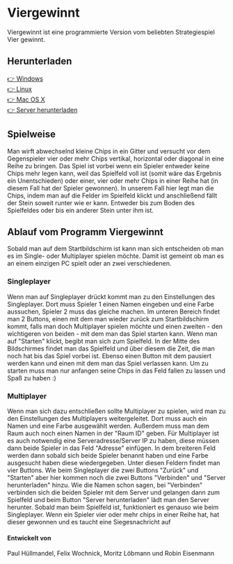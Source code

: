 # Viergewinnt
Viergewinnt ist eine programmierte Version vom beliebten Strategiespiel Vier gewinnt.
## Herunterladen
[👉 Windows](https://github.com/Hobb8s/viergewinnt/releases/download/v0.6-test/viergewinnt-windows.exe)  
[👉 Linux](https://github.com/Hobb8s/viergewinnt/releases/download/v0.6-test/viergewinnt-linux.exe)  
[👉 Mac OS X](https://github.com/Hobb8s/viergewinnt/releases/download/v0.6-test/viergewinnt-macos.exe)  
[👉 Server herunterladen](https://github.com/Hobb8s/viergewinnt/tree/main/server#readme)
## Spielweise
Man wirft abwechselnd kleine Chips in ein Gitter und versucht vor dem Gegenspieler vier oder mehr Chips vertikal, horizontal oder diagonal in eine Reihe zu bringen.
Das Spiel ist vorbei wenn ein Spieler entweder keine Chips mehr legen kann, weil das Spielfeld voll ist (somit wäre das Ergebnis ein Unentschieden) oder einer, vier oder mehr Chips in einer Reihe hat (in diesem Fall hat der Spieler gewonnen).
In unserem Fall hier legt man die Chips, indem man auf die Felder im Spielfeld klickt und anschließend fällt der Stein soweit runter wie er kann.
Entweder bis zum Boden des Spielfeldes oder bis ein anderer Stein unter ihm ist.
## Ablauf vom Programm Viergewinnt
Sobald man auf dem Startbildschirm ist kann man sich entscheiden ob man es im Single- oder Multiplayer spielen möchte. Damit ist gemeint ob man es an einem einzigen PC spielt oder an zwei verschiedenen. 
### Singleplayer
Wenn man auf Singleplayer drückt kommt man zu den Einstellungen des Singleplayer. Dort muss Spieler 1 einen Namen eingeben und eine Farbe aussuchen, Spieler 2 muss das gleiche machen.
Im unteren Bereich findet man 2 Buttons, einen mit dem man wieder zurück zum Startbildschirm kommt, falls man doch Multiplayer spielen möchte und einen zweiten - den wichtigeren von beiden - mit dem man das Spiel starten kann.
Wenn man auf "Starten" klickt, begibt man sich zum Spielfeld.
In der Mitte des Bildschirmes findet man das Spielfeld und über diesem die Zeit, die man noch hat bis das Spiel vorbei ist. Ebenso einen Button mit dem pausiert werden kann und einen mit dem man das Spiel verlassen kann. 
Um zu starten muss man nur anfangen seine Chips in das Feld fallen zu lassen und Spaß zu haben :)
### Multiplayer
Wenn man sich dazu entschließen sollte Multiplayer zu spielen, wird man zu den Einstellungen des Multiplayers weitergeleitet.
Dort muss auch ein Namen und eine Farbe ausgewählt werden. Außerdem muss man dem Raum auch noch einen Namen in der "Raum ID" geben.
Für Multiplayer ist es auch notwendig eine Serveradresse/Server IP zu haben, diese müssen dann beide Spieler in das Feld "Adresse" einfügen.
In dem breiteren Feld werden dann sobald sich beide Spieler benannt haben und eine Farbe ausgesucht haben diese wiedergegeben.
Unter diesen Feldern findet man vier Buttons. Wie beim Singleplayer die zwei Buttons "Zurück" und "Starten" aber hier kommen noch die zwei Buttons "Verbinden" und "Server herunterladen" hinzu.
Wie die Namen schon sagen, bei "Verbinden" verbinden sich die beiden Spieler mit dem Server und gelangen dann zum Spielfeld und beim Button "Server herunterladen" lädt man den Server herunter.
Sobald man beim Spielfeld ist, funktioniert es genauso wie beim Singleplayer.
Wenn ein Spieler vier oder mehr chips in einer Reihe hat, hat dieser gewonnen und es taucht eine Siegesnachricht auf 
#### Entwickelt von
Paul Hüllmandel, Felix Wochnick, Moritz Löbmann und Robin Eisenmann